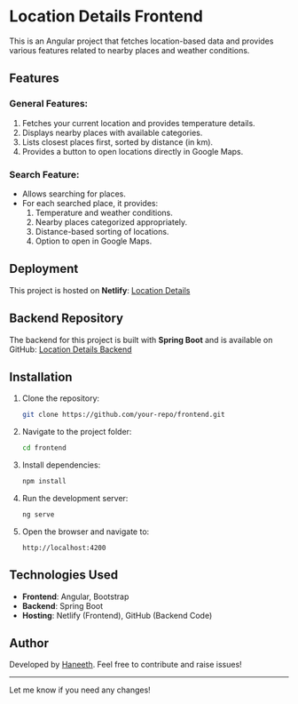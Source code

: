 # Location Details Frontend

This is an Angular project that fetches location-based data and provides various features related to nearby places and weather conditions.

## Features

### General Features:
1. Fetches your current location and provides temperature details.
2. Displays nearby places with available categories.
3. Lists closest places first, sorted by distance (in km).
4. Provides a button to open locations directly in Google Maps.

### Search Feature:
- Allows searching for places.
- For each searched place, it provides:
  1. Temperature and weather conditions.
  2. Nearby places categorized appropriately.
  3. Distance-based sorting of locations.
  4. Option to open in Google Maps.

## Deployment
This project is hosted on **Netlify**: [Location Details](https://locationdetails.netlify.app/)

## Backend Repository
The backend for this project is built with **Spring Boot** and is available on GitHub: [Location Details Backend](https://github.com/haneeth25/LocationDetailsBackend)

## Installation
1. Clone the repository:
   ```sh
   git clone https://github.com/your-repo/frontend.git
   ```
2. Navigate to the project folder:
   ```sh
   cd frontend
   ```
3. Install dependencies:
   ```sh
   npm install
   ```
4. Run the development server:
   ```sh
   ng serve
   ```
5. Open the browser and navigate to:
   ```
   http://localhost:4200
   ```

## Technologies Used
- **Frontend**: Angular, Bootstrap
- **Backend**: Spring Boot
- **Hosting**: Netlify (Frontend), GitHub (Backend Code)

## Author
Developed by [Haneeth](https://github.com/haneeth25). Feel free to contribute and raise issues!

---

Let me know if you need any changes!

